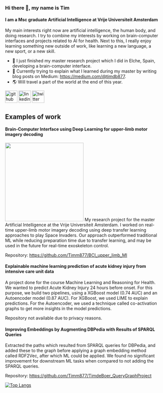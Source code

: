 ### Hi there 👋, my name is Tim
#### I am a Msc graduate Artificial Intelligence at Vrije Universiteit Amsterdam

My main interests right now are artificial intelligence, the human body, and doing research. I try to combine my interests by working on brain-computer interfaces and projects related to AI for health.
Next to this, I really enjoy learning something new outside of work, like learning a new language, a new sport, or a new skill.

- 🔭 I just finished my master research project which I did in Elche, Spain, developing a brain-computer interface.
- :memo: Currently trying to explain what I learned during my master by writing blog posts on Medium: https://medium.com/@timdb877.
- :earth_americas: Will travel a part of the world at the end of this year.


[<img src='https://cdn.jsdelivr.net/npm/simple-icons@3.0.1/icons/github.svg' alt='github' height='40'>](https://github.com/Timm877)  [<img src='https://cdn.jsdelivr.net/npm/simple-icons@3.0.1/icons/linkedin.svg' alt='linkedin' height='40'>](https://www.linkedin.com/in/timwjdeboer/)  [<img src='https://cdn.jsdelivr.net/npm/simple-icons@3.0.1/icons/twitter.svg' alt='twitter' height='40'>](https://twitter.com/WJ_deBoer)  

## Examples of work
#### Brain-Computer Interface using Deep Learning for upper-limb motor imagery decoding  
<img src="https://github.com/Timm877/Timm877/blob/main/BCI.gif" width="256" >  
My research project for the master Artificial Intelligence at the Vrije Universiteit Amsterdam. I worked on real-time upper-limb motor imagery decoding using deep transfer learning approaches to play Space Invaders. Our approach outperformed traditional ML while reducing preparation time due to transfer learning, and may be
used in the future for real-time exoskeleton control.

Repository: https://github.com/Timm877/BCI_upper_limb_MI

#### Explainable machine learning prediction of acute kidney injury from intensive care unit data
A project done for the course Machine Learning and Reasoning for Health. We wanted to predict Acute Kidney Injury 24 hours before onset. For this purpose, we build two pipelines, using a XGBoost model (0.74 AUC) and an Autoencoder model (0.87 AUC). For XGBoost, we used LIME to explain predictions. For the Autoencoder, we used a technique called co-activation graphs to get more insights in the model predictions.

Repository not available due to privacy reasons.

#### Improving Embeddings by Augmenting DBPedia with Results of SPARQL Queries
Extracted the paths which resulted from SPARQL queries for DBPedia, and added these to the graph before applying a graph embedding method called RDF2Vec, after which
ML could be applied. We found no significant improvement for downstream ML tasks when compared to not adding the SPARQL queries.

Repository: https://github.com/Timm877/TimdeBoer_QueryGraphProject

[![Top Langs](https://github-readme-stats.vercel.app/api/top-langs/?username=Timm877&layout=compact&theme=vision-friendly-dark)](https://github.com/anuraghazra/github-readme-stats)
